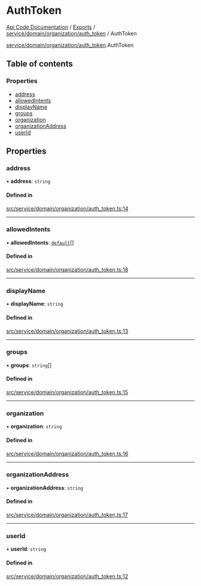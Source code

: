 # AuthToken
 
[Api Code Documentation](../README.md) / [Exports](../modules.md) / [service/domain/organization/auth\_token](../modules/service_domain_organization_auth_token.md) / AuthToken

[service/domain/organization/auth_token](../modules/service_domain_organization_auth_token.md).AuthToken

## Table of contents

### Properties

- [address](service_domain_organization_auth_token.AuthToken.md#address)
- [allowedIntents](service_domain_organization_auth_token.AuthToken.md#allowedintents)
- [displayName](service_domain_organization_auth_token.AuthToken.md#displayname)
- [groups](service_domain_organization_auth_token.AuthToken.md#groups)
- [organization](service_domain_organization_auth_token.AuthToken.md#organization)
- [organizationAddress](service_domain_organization_auth_token.AuthToken.md#organizationaddress)
- [userId](service_domain_organization_auth_token.AuthToken.md#userid)

## Properties

### address

• **address**: `string`

#### Defined in

[src/service/domain/organization/auth_token.ts:14](https://github.com/openkfw/TruBudget/blob/4d7fd4be/api/src/service/domain/organization/auth_token.ts#L14)

___

### allowedIntents

• **allowedIntents**: [`default`](../modules/authz_intents.md#default)[]

#### Defined in

[src/service/domain/organization/auth_token.ts:18](https://github.com/openkfw/TruBudget/blob/4d7fd4be/api/src/service/domain/organization/auth_token.ts#L18)

___

### displayName

• **displayName**: `string`

#### Defined in

[src/service/domain/organization/auth_token.ts:13](https://github.com/openkfw/TruBudget/blob/4d7fd4be/api/src/service/domain/organization/auth_token.ts#L13)

___

### groups

• **groups**: `string`[]

#### Defined in

[src/service/domain/organization/auth_token.ts:15](https://github.com/openkfw/TruBudget/blob/4d7fd4be/api/src/service/domain/organization/auth_token.ts#L15)

___

### organization

• **organization**: `string`

#### Defined in

[src/service/domain/organization/auth_token.ts:16](https://github.com/openkfw/TruBudget/blob/4d7fd4be/api/src/service/domain/organization/auth_token.ts#L16)

___

### organizationAddress

• **organizationAddress**: `string`

#### Defined in

[src/service/domain/organization/auth_token.ts:17](https://github.com/openkfw/TruBudget/blob/4d7fd4be/api/src/service/domain/organization/auth_token.ts#L17)

___

### userId

• **userId**: `string`

#### Defined in

[src/service/domain/organization/auth_token.ts:12](https://github.com/openkfw/TruBudget/blob/4d7fd4be/api/src/service/domain/organization/auth_token.ts#L12)
